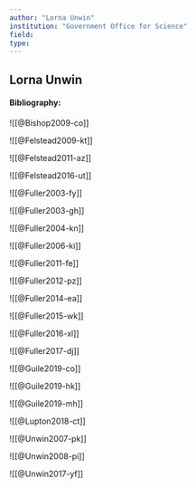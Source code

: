 ```yaml
---
author: "Lorna Unwin"
institution: "Government Office for Science"
field:
type:
---
```


## Lorna Unwin
#### Bibliography:

![[@Bishop2009-co]]

![[@Felstead2009-kt]]

![[@Felstead2011-az]]

![[@Felstead2016-ut]]

![[@Fuller2003-fy]]

![[@Fuller2003-gh]]

![[@Fuller2004-kn]]

![[@Fuller2006-ki]]

![[@Fuller2011-fe]]

![[@Fuller2012-pz]]

![[@Fuller2014-ea]]

![[@Fuller2015-wk]]

![[@Fuller2016-xl]]

![[@Fuller2017-dj]]

![[@Guile2019-co]]

![[@Guile2019-hk]]

![[@Guile2019-mh]]

![[@Lupton2018-ct]]

![[@Unwin2007-pk]]

![[@Unwin2008-pi]]

![[@Unwin2017-yf]]